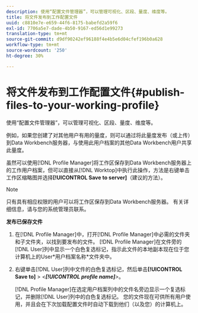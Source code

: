 ```yaml
---
description: 使用“配置文件管理器”，可以管理可视化、区段、量度、维度等。
title: 将文件发布到工作配置文件
uuid: c8810e7e-e659-44f6-8175-babefd2a59f6
exl-id: 7706a5e7-dade-4b50-9167-ed56d1e99273
translation-type: tm+mt
source-git-commit: d9df90242ef96188f4e4b5e6d04cfef196b0a628
workflow-type: tm+mt
source-wordcount: '250'
ht-degree: 30%

---
```


# 将文件发布到工作配置文件{#publish-files-to-your-working-profile}

使用“配置文件管理器”，可以管理可视化、区段、量度、维度等。

例如，如果您创建了对其他用户有用的量度，则可以通过将此量度发布（或上传）到Data Workbench服务器，与使用此用户档案的其他Data Workbench用户共享此量度。

虽然可以使用[!DNL Profile Manager]将工作区保存到Data Workbench服务器上的工作用户档案，但可以直接从[!DNL Worktop]中执行此操作，方法是右键单击工作区缩略图并选择&#x200B;**[!UICONTROL Save to server]**（建议的方法）。

>[!NOTE]
>
>只有具有相应权限的用户可以将工作区保存到Data Workbench服务器。 有关详细信息，请与您的系统管理员联系。

**发布已保存文件**

1. 在[!DNL Profile Manager]中，打开[!DNL Profile Manager]中必需的文件夹和子文件夹，以找到要发布的文件。 [!DNL Profile Manager]在文件旁的[!DNL User]列中显示一个白色复选标记，指示此文件的本地副本现在位于您计算机上的User\*用户档案名称*文件夹中。
1. 右键单击[!DNL User]列中文件的白色复选标记，然后单击&#x200B;**[!UICONTROL Save to]** > *&lt;**[!UICONTROL profile name]**>*。

   [!DNL Profile Manager]在选定用户档案列中的文件名旁边显示一个复选标记，并删除[!DNL User]列中的白色复选标记。 您的文件现在可供所有用户使用，并且会在下次加载配置文件时自动下载到他们（以及您）的计算机上。
